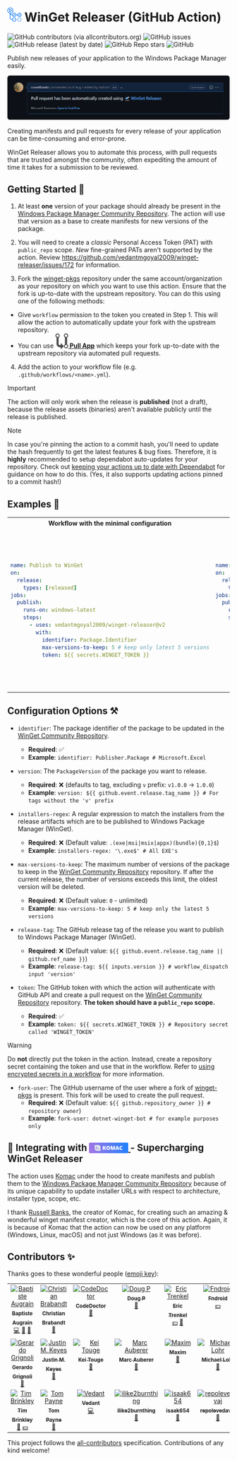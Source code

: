 <h1> <img src="https://github.com/vedantmgoyal2009/winget-releaser/blob/main/.github/github-actions-logo.png" width="32" height="32" alt="Logo" /> WinGet Releaser (GitHub Action) </h1>

![GitHub contributors (via allcontributors.org)][github-all-contributors-badge]
![GitHub issues][github-issues-badge]
![GitHub release (latest by date)][github-release-badge]
![GitHub Repo stars][github-repo-stars-badge]
![GitHub][github-license-badge]

Publish new releases of your application to the Windows Package Manager easily.

![pr-example-screenshot][pr-screenshot-image]

Creating manifests and pull requests for every release of your application can be time-consuming and error-prone.

WinGet Releaser allows you to automate this process, with pull requests that are trusted amongst the community, often
expediting the amount of time it takes for a submission to be reviewed.

## Getting Started 🚀

1. At least **one** version of your package should already be present in the
   [Windows Package Manager Community Repository][winget-pkgs-repo]. The action will use that version as a base to create manifests for new versions of the package.

2. You will need to create a _classic_ Personal Access Token (PAT) with `public_repo` scope. _New_ fine-grained PATs aren't supported by the action. Review https://github.com/vedantmgoyal2009/winget-releaser/issues/172 for information.

3. Fork the [winget-pkgs][winget-pkgs-repo] repository under the same account/organization as your repository on which
   you want to use this action. Ensure that the fork is up-to-date with the upstream repository. You can do this using
   one of the following methods:

- Give `workflow` permission to the token you created in Step 1. This will allow the action to automatically update your
  fork with the upstream repository.
- You can use **[<img src="https://github.com/vedantmgoyal2009/winget-releaser/blob/main/.github/pull-app-logo.svg" valign="bottom"/> Pull App][pull-app-auto-update-forks]** which keeps your fork up-to-date with the upstream repository via automated pull requests.

4. Add the action to your workflow file (e.g. `.github/workflows/<name>.yml`).

> [!IMPORTANT]
> The action will only work when the release is **published** (not a draft), because the release assets (binaries) aren't available publicly until the release is published.

> [!NOTE]
> In case you're pinning the action to a commit hash, you'll need to update the hash frequently to get the latest features & bug fixes. Therefore, it is **highly** recommended to setup dependabot auto-updates for your repository. Check out [keeping your actions up to date with Dependabot][dependabot-setup-guide] for guidance on how to do this. (Yes, it also supports updating actions pinned to a commit hash!)

## Examples 📝

<table>
<tr>
<th align="center"> Workflow with the minimal configuration </th>
<th align="center"> Workflow with a filter to only publish .exe files </th>
<th align="center"> Workflow to publish multiple packages </th>
<th align="center"> Workflow with implementation of custom package version </th>
</tr>
<tr>
<td>

```yaml
name: Publish to WinGet
on:
  release:
    types: [released]
jobs:
  publish:
    runs-on: windows-latest
    steps:
      - uses: vedantmgoyal2009/winget-releaser@v2
        with:
          identifier: Package.Identifier
          max-versions-to-keep: 5 # keep only latest 5 versions
          token: ${{ secrets.WINGET_TOKEN }}
```

</td>
<td>

```yaml
name: Publish to WinGet
on:
  release:
    types: [released]
jobs:
  publish:
    runs-on: windows-latest
    steps:
      - uses: vedantmgoyal2009/winget-releaser@v2
        with:
          identifier: Package.Identifier
          installers-regex: '\.exe$' # Only .exe files
          token: ${{ secrets.WINGET_TOKEN }}
```

</td>
<td>

```yaml
name: Publish to WinGet
on:
  release:
    types: [released]
jobs:
  publish:
    runs-on: windows-latest
    steps:
      - name: Publish X to WinGet
        uses: vedantmgoyal2009/winget-releaser@v2
        with:
          identifier: Package.Identifier<X>
          installers-regex: '\.exe$' # Only .exe files
          token: ${{ secrets.WINGET_TOKEN }}
      - name: Publish Y to WinGet
        uses: vedantmgoyal2009/winget-releaser@v2
        with:
          identifier: Package.Identifier<Y>
          installers-regex: '\.msi$' # Only .msi files
          token: ${{ secrets.WINGET_TOKEN }}
```

</td>
<td>

```yaml
name: Publish to WinGet
on:
  release:
    types: [released]
jobs:
  publish:
    runs-on: windows-latest
    steps:
      - name: Get version
        id: get-version
        run: |
          # Finding the version from release name
          $VERSION="${{ github.event.release.name }}" -replace '^.*/ '
          "version=$VERSION" >> $env:GITHUB_OUTPUT
        shell: pwsh
      - uses: vedantmgoyal2009/winget-releaser@v2
        with:
          identifier: Package.Identifier
          version: ${{ steps.get-version.outputs.version }}
          token: ${{ secrets.WINGET_TOKEN }}
```

</td>
</tr>
</table>

## Configuration Options ⚒️

- `identifier`: The package identifier of the package to be updated in the [WinGet Community Repository][winget-pkgs-repo].

  - **Required**: ✅
  - **Example**: `identifier: Publisher.Package # Microsoft.Excel`

- `version`: The `PackageVersion` of the package you want to release.

  - **Required**: ❌ (defaults to tag, excluding `v` prefix: `v1.0.0` -> `1.0.0`)
  - **Example**: `version: ${{ github.event.release.tag_name }} # For tags without the 'v' prefix`

- `installers-regex`: A regular expression to match the installers from the release artifacts which are to be published to Windows Package
  Manager (WinGet).

  - **Required**: ❌ (Default value: `.(exe|msi|msix|appx)(bundle){0,1}$`)
  - **Example**: `installers-regex: '\.exe$' # All EXE's`

- `max-versions-to-keep`: The maximum number of versions of the package to keep in the [WinGet Community Repository][winget-pkgs-repo] repository. If after the current release, the number of versions exceeds this limit, the oldest version will be deleted.

  - **Required**: ❌ (Default value: `0` - unlimited)
  - **Example**: `max-versions-to-keep: 5 # keep only the latest 5 versions`

- `release-tag`: The GitHub release tag of the release you want to publish to Windows Package Manager (WinGet).

  - **Required**: ❌ (Default value: `${{ github.event.release.tag_name || github.ref_name }}`)
  - **Example**: `release-tag: ${{ inputs.version }} # workflow_dispatch input 'version'`

- `token`: The GitHub token with which the action will authenticate with GitHub API and create a pull request on the [WinGet Community Repository][winget-pkgs-repo] repository. **The token should have a `public_repo` scope.**

  - **Required**: ✅
  - **Example**: `token: ${{ secrets.WINGET_TOKEN }} # Repository secret called 'WINGET_TOKEN'`

> [!WARNING]
> Do **not** directly put the token in the action. Instead, create a repository secret containing the token and use that in the workflow. Refer to [using encrypted secrets in a workflow][gh-encrypted-secrets] for more information.

- `fork-user`: The GitHub username of the user where a fork of [winget-pkgs][winget-pkgs-repo] is present. This
  fork will be used to create the pull request.
  - **Required**: ❌ (Default value: `${{ github.repository_owner }} # repository owner`)
  - **Example**: `fork-user: dotnet-winget-bot # for example purposes only`

<h2> 🚀 Integrating with <a href="https://github.com/russellbanks/Komac"> <img src="https://github.com/vedantmgoyal2009/winget-releaser/blob/main/.github/komac-logo.svg" height="24px" style="vertical-align:bottom" alt="Komac logo" /> </a> - Supercharging WinGet Releaser </h1>

The action uses [Komac][komac-repo] under the hood to create manifests and publish them to the [Windows Package Manager Community Repository][winget-pkgs-repo] because of its unique capability to update installer URLs with respect to architecture, installer type, scope, etc.

I thank [Russell Banks][russellbanks-github-profile], the creator of Komac, for creating such an amazing & wonderful winget manifest creator, which is the core of this action. Again, it is because of Komac that the action can now be used on any platform (Windows, Linux, macOS) and not just Windows (as it was before).

## Contributors ✨

Thanks goes to these wonderful people ([emoji key](https://allcontributors.org/docs/en/emoji-key)):

<!-- ALL-CONTRIBUTORS-LIST:START - Do not remove or modify this section -->
<!-- prettier-ignore-start -->
<!-- markdownlint-disable -->
<table>
  <tbody>
    <tr>
      <td align="center" valign="top" width="14.28%"><a href="https://github.com/daiyam"><img src="https://avatars.githubusercontent.com/u/587742?v=4?s=90" width="90px;" alt="Baptiste Augrain"/><br /><sub><b>Baptiste Augrain</b></sub></a><br /><a href="https://github.com/vedantmgoyal2009/winget-releaser/commits?author=daiyam" title="Code">💻</a> <a href="#ideas-daiyam" title="Ideas, Planning, & Feedback">🤔</a> <a href="https://github.com/vedantmgoyal2009/winget-releaser/issues?q=author%3Adaiyam" title="Bug reports">🐛</a></td>
      <td align="center" valign="top" width="14.28%"><a href="http://blog.256bit.org"><img src="https://avatars.githubusercontent.com/u/244927?v=4?s=90" width="90px;" alt="Christian Brabandt"/><br /><sub><b>Christian Brabandt</b></sub></a><br /><a href="https://github.com/vedantmgoyal2009/winget-releaser/issues?q=author%3Achrisbra" title="Bug reports">🐛</a></td>
      <td align="center" valign="top" width="14.28%"><a href="https://linwood.dev"><img src="https://avatars.githubusercontent.com/u/20452814?v=4?s=90" width="90px;" alt="CodeDoctor"/><br /><sub><b>CodeDoctor</b></sub></a><br /><a href="https://github.com/vedantmgoyal2009/winget-releaser/issues?q=author%3ACodeDoctorDE" title="Bug reports">🐛</a></td>
      <td align="center" valign="top" width="14.28%"><a href="https://github.com/doug24"><img src="https://avatars.githubusercontent.com/u/17227248?v=4?s=90" width="90px;" alt="Doug P"/><br /><sub><b>Doug P</b></sub></a><br /><a href="https://github.com/vedantmgoyal2009/winget-releaser/issues?q=author%3Adoug24" title="Bug reports">🐛</a></td>
      <td align="center" valign="top" width="14.28%"><a href="http://erictrenkel.com"><img src="https://avatars.githubusercontent.com/u/7342321?v=4?s=90" width="90px;" alt="Eric Trenkel"/><br /><sub><b>Eric Trenkel</b></sub></a><br /><a href="#financial-bostrot" title="Financial">💵</a> <a href="https://github.com/vedantmgoyal2009/winget-releaser/issues?q=author%3Abostrot" title="Bug reports">🐛</a></td>
      <td align="center" valign="top" width="14.28%"><a href="https://github.com/Fndroid"><img src="https://avatars.githubusercontent.com/u/16091562?v=4?s=90" width="90px;" alt="Fndroid"/><br /><sub><b>Fndroid</b></sub></a><br /><a href="#financial-fndroid" title="Financial">💵</a></td>
      <td align="center" valign="top" width="14.28%"><a href="https://github.com/dorssel"><img src="https://avatars.githubusercontent.com/u/17404029?v=4?s=90" width="90px;" alt="Frans van Dorsselaer"/><br /><sub><b>Frans van Dorsselaer</b></sub></a><br /><a href="#ideas-dorssel" title="Ideas, Planning, & Feedback">🤔</a></td>
    </tr>
    <tr>
      <td align="center" valign="top" width="14.28%"><a href="https://github.com/gerardog"><img src="https://avatars.githubusercontent.com/u/3901474?v=4?s=90" width="90px;" alt="Gerardo Grignoli"/><br /><sub><b>Gerardo Grignoli</b></sub></a><br /><a href="https://github.com/vedantmgoyal2009/winget-releaser/commits?author=gerardog" title="Documentation">📖</a></td>
      <td align="center" valign="top" width="14.28%"><a href="https://sink.io"><img src="https://avatars.githubusercontent.com/u/1359421?v=4?s=90" width="90px;" alt="Justin M. Keyes"/><br /><sub><b>Justin M. Keyes</b></sub></a><br /><a href="#ideas-justinmk" title="Ideas, Planning, & Feedback">🤔</a></td>
      <td align="center" valign="top" width="14.28%"><a href="https://github.com/sprout2000"><img src="https://avatars.githubusercontent.com/u/52094761?v=4?s=90" width="90px;" alt="Kei Touge"/><br /><sub><b>Kei Touge</b></sub></a><br /><a href="https://github.com/vedantmgoyal2009/winget-releaser/issues?q=author%3Asprout2000" title="Bug reports">🐛</a></td>
      <td align="center" valign="top" width="14.28%"><a href="http://www.marc-auberer.com"><img src="https://avatars.githubusercontent.com/u/59527509?v=4?s=90" width="90px;" alt="Marc Auberer"/><br /><sub><b>Marc Auberer</b></sub></a><br /><a href="https://github.com/vedantmgoyal2009/winget-releaser/issues?q=author%3Amarcauberer" title="Bug reports">🐛</a></td>
      <td align="center" valign="top" width="14.28%"><a href="https://www.maximmax42.ru"><img src="https://avatars.githubusercontent.com/u/2225711?v=4?s=90" width="90px;" alt="Maxim"/><br /><sub><b>Maxim</b></sub></a><br /><a href="https://github.com/vedantmgoyal2009/winget-releaser/issues?q=author%3Amaximmax42" title="Bug reports">🐛</a></td>
      <td align="center" valign="top" width="14.28%"><a href="https://lohr.dev"><img src="https://avatars.githubusercontent.com/u/3979930?v=4?s=90" width="90px;" alt="Michael Lohr"/><br /><sub><b>Michael Lohr</b></sub></a><br /><a href="https://github.com/vedantmgoyal2009/winget-releaser/commits?author=michidk" title="Documentation">📖</a></td>
      <td align="center" valign="top" width="14.28%"><a href="http://russell.bandev.uk"><img src="https://avatars.githubusercontent.com/u/74878137?v=4?s=90" width="90px;" alt="Russell Banks"/><br /><sub><b>Russell Banks</b></sub></a><br /><a href="#ideas-russellbanks" title="Ideas, Planning, & Feedback">🤔</a> <a href="https://github.com/vedantmgoyal2009/winget-releaser/commits?author=russellbanks" title="Documentation">📖</a></td>
    </tr>
    <tr>
      <td align="center" valign="top" width="14.28%"><a href="https://github.com/trbrink"><img src="https://avatars.githubusercontent.com/u/1315577?v=4?s=90" width="90px;" alt="Tim Brinkley"/><br /><sub><b>Tim Brinkley</b></sub></a><br /><a href="https://github.com/vedantmgoyal2009/winget-releaser/issues?q=author%3Atrbrink" title="Bug reports">🐛</a> <a href="#financial-trbrink" title="Financial">💵</a></td>
      <td align="center" valign="top" width="14.28%"><a href="https://github.com/twpayne"><img src="https://avatars.githubusercontent.com/u/6942?v=4?s=90" width="90px;" alt="Tom Payne"/><br /><sub><b>Tom Payne</b></sub></a><br /><a href="https://github.com/vedantmgoyal2009/winget-releaser/issues?q=author%3Atwpayne" title="Bug reports">🐛</a></td>
      <td align="center" valign="top" width="14.28%"><a href="https://bittu.eu.org"><img src="https://avatars.githubusercontent.com/u/83997633?v=4?s=90" width="90px;" alt="Vedant"/><br /><sub><b>Vedant</b></sub></a><br /><a href="https://github.com/vedantmgoyal2009/winget-releaser/commits?author=vedantmgoyal2009" title="Code">💻</a></td>
      <td align="center" valign="top" width="14.28%"><a href="https://github.com/ilike2burnthing"><img src="https://avatars.githubusercontent.com/u/59480337?v=4?s=90" width="90px;" alt="ilike2burnthing"/><br /><sub><b>ilike2burnthing</b></sub></a><br /><a href="https://github.com/vedantmgoyal2009/winget-releaser/issues?q=author%3Ailike2burnthing" title="Bug reports">🐛</a></td>
      <td align="center" valign="top" width="14.28%"><a href="https://github.com/isaak654"><img src="https://avatars.githubusercontent.com/u/12372772?v=4?s=90" width="90px;" alt="isaak654"/><br /><sub><b>isaak654</b></sub></a><br /><a href="https://github.com/vedantmgoyal2009/winget-releaser/issues?q=author%3Aisaak654" title="Bug reports">🐛</a></td>
      <td align="center" valign="top" width="14.28%"><a href="https://github.com/repolevedavaj"><img src="https://avatars.githubusercontent.com/u/3026221?v=4?s=90" width="90px;" alt="repolevedavaj"/><br /><sub><b>repolevedavaj</b></sub></a><br /><a href="https://github.com/vedantmgoyal2009/winget-releaser/issues?q=author%3Arepolevedavaj" title="Bug reports">🐛</a></td>
      <td align="center" valign="top" width="14.28%"><a href="https://github.com/sitiom"><img src="https://avatars.githubusercontent.com/u/56180050?v=4?s=90" width="90px;" alt="sitiom"/><br /><sub><b>sitiom</b></sub></a><br /><a href="https://github.com/vedantmgoyal2009/winget-releaser/commits?author=sitiom" title="Documentation">📖</a> <a href="https://github.com/vedantmgoyal2009/winget-releaser/issues?q=author%3Asitiom" title="Bug reports">🐛</a> <a href="https://github.com/vedantmgoyal2009/winget-releaser/commits?author=sitiom" title="Code">💻</a></td>
    </tr>
  </tbody>
</table>

<!-- markdownlint-restore -->
<!-- prettier-ignore-end -->

<!-- ALL-CONTRIBUTORS-LIST:END -->

This project follows the [all-contributors](https://github.com/all-contributors/all-contributors) specification.
Contributions of any kind welcome!

[dependabot-setup-guide]: https://docs.github.com/en/code-security/dependabot/working-with-dependabot/keeping-your-actions-up-to-date-with-dependabot#example-dependabotyml-file-for-github-actions
[github-all-contributors-badge]: https://img.shields.io/github/all-contributors/vedantmgoyal2009/winget-releaser/main?logo=opensourceinitiative&logoColor=white
[github-issues-badge]: https://img.shields.io/github/issues/vedantmgoyal2009/winget-releaser?logo=target
[github-release-badge]: https://img.shields.io/github/v/release/vedantmgoyal2009/winget-releaser?logo=github
[github-repo-stars-badge]: https://img.shields.io/github/stars/vedantmgoyal2009/winget-releaser?logo=githubsponsors
[github-license-badge]: https://img.shields.io/github/license/vedantmgoyal2009/winget-releaser?logo=gnu
[pr-screenshot-image]: https://github.com/vedantmgoyal2009/winget-releaser/blob/main/.github/pull-request-by-action-example.png
[winget-pkgs-repo]: https://github.com/microsoft/winget-pkgs
[komac-repo]: https://github.com/russellbanks/komac
[russellbanks-github-profile]: https://github.com/russellbanks
[pull-app-auto-update-forks]: https://github.com/wei/pull
[gh-encrypted-secrets]: https://docs.github.com/en/actions/security-guides/encrypted-secrets#using-encrypted-secrets-in-a-workflow

